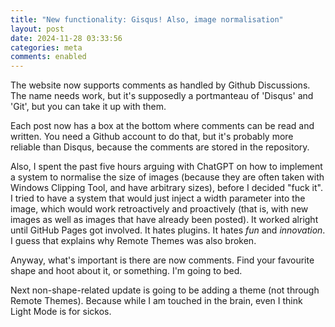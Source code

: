 ```yaml
---
title: "New functionality: Gisqus! Also, image normalisation"
layout: post
date: 2024-11-28 03:33:56
categories: meta
comments: enabled
---
```

The website now supports comments as handled by Github Discussions.  
The name needs work, but it's supposedly a portmanteau of 'Disqus' and 'Git', but you can take it up with them.  

Each post now has a box at the bottom where comments can be read and written. You need a Github account to do that, but it's probably more reliable than Disqus, because the comments are stored in the repository.

Also, I spent the past five hours arguing with ChatGPT on how to implement a system to normalise the size of images (because they are often taken with Windows Clipping Tool, and have arbitrary sizes), before I decided "fuck it". I tried to have a system that would just inject a width parameter into the image, which would work retroactively and proactively (that is, with new images as well as images that have already been posted). It worked alright until GitHub Pages got involved. It hates plugins. It hates <i>fun</i> and <i>innovation</i>. I guess that explains why Remote Themes was also broken.

Anyway, what's important is there are now comments. Find your favourite shape and hoot about it, or something. I'm going to bed.

Next non-shape-related update is going to be adding a theme (not through Remote Themes). Because while I am touched in the brain, even I think Light Mode is for sickos.


